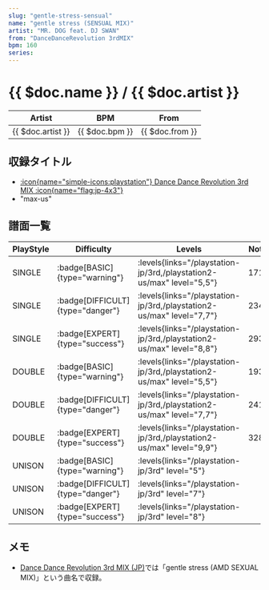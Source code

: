 ```yaml
---
slug: "gentle-stress-sensual"
name: "gentle stress (SENSUAL MIX)"
artist: "MR. DOG feat. DJ SWAN"
from: "DanceDanceRevolution 3rdMIX"
bpm: 160
series:
---
```


# {{ $doc.name }} / {{ $doc.artist }}

|Artist|BPM|From|
|------|---|----|
|{{ $doc.artist }}|{{ $doc.bpm }}|{{ $doc.from }}|

## 収録タイトル

- [:icon{name="simple-icons:playstation"} Dance Dance Revolution 3rd MIX :icon{name="flag:jp-4x3"}](/playstation-jp/3rd)
- "max-us"

## 譜面一覧

|PlayStyle|Difficulty|Levels|Notes|Movie|
|---------|----------|------|-----|-----|
|SINGLE| :badge[BASIC]{type="warning"}| :levels{links="/playstation-jp/3rd,/playstation2-us/max" level="5,5"}|171/0||
|SINGLE| :badge[DIFFICULT]{type="danger"}| :levels{links="/playstation-jp/3rd,/playstation2-us/max" level="7,7"}|234/0||
|SINGLE| :badge[EXPERT]{type="success"}| :levels{links="/playstation-jp/3rd,/playstation2-us/max" level="8,8"}|293/0||
|DOUBLE| :badge[BASIC]{type="warning"}| :levels{links="/playstation-jp/3rd,/playstation2-us/max" level="5,5"}|193/0||
|DOUBLE| :badge[DIFFICULT]{type="danger"}| :levels{links="/playstation-jp/3rd,/playstation2-us/max" level="7,7"}|241/0||
|DOUBLE| :badge[EXPERT]{type="success"}| :levels{links="/playstation-jp/3rd,/playstation2-us/max" level="9,9"}|328/0||
|UNISON| :badge[BASIC]{type="warning"}| :levels{links="/playstation-jp/3rd" level="5"}|||
|UNISON| :badge[DIFFICULT]{type="danger"}| :levels{links="/playstation-jp/3rd" level="7"}|||
|UNISON| :badge[EXPERT]{type="success"}| :levels{links="/playstation-jp/3rd" level="8"}|||

## メモ

- [Dance Dance Revolution 3rd MIX (JP)](/playstation-jp/3rd)では「gentle stress (AMD SEXUAL MIX)」という曲名で収録。

